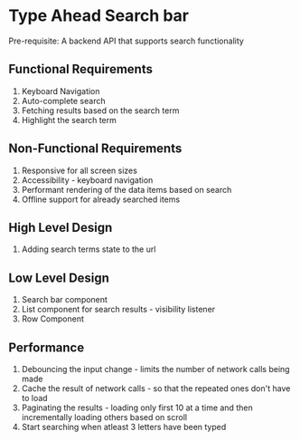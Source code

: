 # Type Ahead Search bar

Pre-requisite: A backend API that supports search functionality

## Functional Requirements

1. Keyboard Navigation
2. Auto-complete search
3. Fetching results based on the search term
4. Highlight the search term

## Non-Functional Requirements

1. Responsive for all screen sizes
2. Accessibility - keyboard navigation
3. Performant rendering of the data items based on search
4. Offline support for already searched items

## High Level Design

1. Adding search terms state to the url

## Low Level Design

1. Search bar component
2. List component for search results - visibility listener
3. Row Component

## Performance

1. Debouncing the input change - limits the number of network calls being made
2. Cache the result of network calls - so that the repeated ones don't have to load
3. Paginating the results - loading only first 10 at a time and then incrementally loading others based on scroll
4. Start searching when atleast 3 letters have been typed

